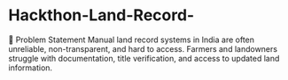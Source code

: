 # Hackthon-Land-Record-
🧩 Problem Statement Manual land record systems in India are often unreliable, non-transparent, and hard to access. Farmers and landowners struggle with documentation, title verification, and access to updated land information.

